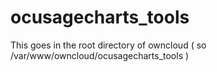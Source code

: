 ocusagecharts_tools
===================

This goes in the root directory of owncloud ( so /var/www/owncloud/ocusagecharts_tools )
